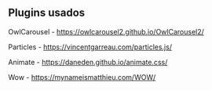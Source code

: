 
## Plugins usados

OwlCarousel - https://owlcarousel2.github.io/OwlCarousel2/

Particles - https://vincentgarreau.com/particles.js/

Animate - https://daneden.github.io/animate.css/

Wow - https://mynameismatthieu.com/WOW/



